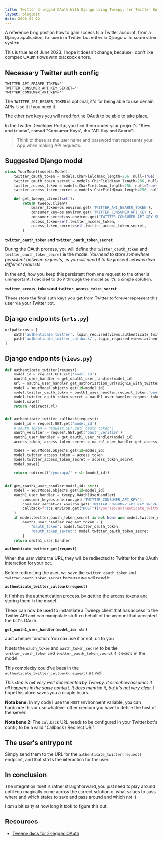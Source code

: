 ```yaml
---
title: Twitter 3-legged OAuth With Django Using Tweepy, for Twitter Bots
layout: blogpost
date: 2023-08-02
---
```


A reference blog post on how to gain access to a Twitter account, from a Django application, for use in a Twitter bot either in Django or in some other system.

This is true as of June 2023. I hope it doesn't change, because I don't like complex OAuth flows with blackbox errors.

## Necessary Twitter auth config

```
TWITTER_API_BEARER_TOKEN=''
TWITTER_CONSUMER_API_KEY_SECRET=''
TWITTER_CONSUMER_API_KEY=''
```

The `TWITTER_API_BEARER_TOKEN` is optional, it's for being able to use certain APIs. Use it if you need it.

The other two keys you will need fort he OAuth to be able to take place.

In the Twitter Developer Portal, you find them under your project's "Keys and tokens", named "Consumer Keys", the "API Key and Secret".

> Think of these as the user name and password that represents your App when making API requests.

## Suggested Django model

```python
class YourModel(models.Model):
    twitter_oauth_token = models.CharField(max_length=256, null=True)
    twitter_oauth_token_secret = models.CharField(max_length=256, null=True)
    twitter_access_token = models.CharField(max_length=256, null=True)
    twitter_access_token_secret = models.CharField(max_length=256, null=True)

    def get_tweepy_client(self):
        return tweepy.Client(
            bearer_token=os.environ.get('TWITTER_API_BEARER_TOKEN'),
            consumer_key=os.environ.get('TWITTER_CONSUMER_API_KEY'),
            consumer_secret=os.environ.get('TWITTER_CONSUMER_API_KEY_SECRET'),
            access_token=self.twitter_access_token,
            access_token_secret=self.twitter_access_token_secret,
        )
```

**`twitter_oauth_token` and `twitter_oauth_token_secret`**

During the OAuth process, you will define the `twitter_oauth_token` and `twitter_oauth_token_secret` in the model. _You need to store somewhere persistent between requests, as you will need it to be present between two different requests._

In the end, how you keep this persistent from one request to the other is unimportant, I decided to do it through the model as it's a simple solution.

**`twitter_access_token` and `twitter_access_token_secret`**

These store the final auth keys you get from Twitter to forever represent this user via your Twitter bot.

## Django endpoints (`urls.py`)

```python
urlpatterns = [
    path('authenticate_twitter', login_required(views.authenticate_twitter), name='authenticate_twitter'),
    path('authenticate_twitter_callback/', login_required(views.authenticate_twitter_callback), name='authenticate_twitter_callback'),
]
```

## Django endpoints (`views.py`)

```python
def authenticate_twitter(request):
    model_id = request.GET.get('model_id')
    oauth1_user_handler = get_oauth1_user_handler(model_id)
    url = oauth1_user_handler.get_authorization_url(signin_with_twitter=True)
    model = YourModel.objects.get(id=model_id)
    model.twitter_oauth_token = oauth1_user_handler.request_token['oauth_token']
    model.twitter_oauth_token_secret = oauth1_user_handler.request_token['oauth_token_secret']
    model.save()
    return redirect(url)


def authenticate_twitter_callback(request):
    model_id = request.GET.get('model_id')
    # oauth_token = request.GET.get('oauth_token')
    oauth_verifier = request.GET.get('oauth_verifier')
    oauth1_user_handler = get_oauth1_user_handler(model_id)
    access_token, access_token_secret = oauth1_user_handler.get_access_token(oauth_verifier)

    model = YourModel.objects.get(id=model_id)
    model.twitter_access_token = access_token
    model.twitter_access_token_secret = access_token_secret
    model.save()

    return redirect('/yourapp/' + str(model_id))


def get_oauth1_user_handler(model_id: str):
    model = YourModel.objects.get(id=model_id)
    oauth1_user_handler = tweepy.OAuth1UserHandler(
        consumer_key=os.environ.get('TWITTER_CONSUMER_API_KEY'),
        consumer_secret=os.environ.get('TWITTER_CONSUMER_API_KEY_SECRET'),
        callback=f'{os.environ.get("HOST")}/yourapp/authenticate_twitter_callback/?model_id={model_id}'
    )
    if model.twitter_oauth_token_secret is not None and model.twitter_oauth_token_secret != '':
        oauth1_user_handler.request_token = {
            'oauth_token': model.twitter_oauth_token,
            'oauth_token_secret': model.twitter_oauth_token_secret
        }
    return oauth1_user_handler
```

**`authenticate_twitter_get(request)`**

When the user visits the URL, they will be redirected to Twitter for the OAuth interaction for your bot.

Before redirecting the user, we save the `twitter_oauth_token` and `twitter_oauth_token_secret` because we will need it.

**`authenticate_twitter_callback(request)`**

It finishes the authentication process, by getting the access tokens and storing them in the model.

These can now be used to instantiate a Tweepy client that has access to the Twitter API and can manipulate stuff on behalf of the account that accepted the bot's OAuth.

**`get_oauth1_user_handler(model_id: str)`**

Just a helper function. You can use it or not, up to you.

It sets the `oauth_token` and `oauth_token_secret` to be the `twitter_oauth_token` and `twitter_oauth_token_secret` if it exists in the model.

This complexity could've been in the `authenticate_twitter_callback(request)` as well.

_This step is not very well documented by Tweepy. It somehow assumes it all happens in the same context. It does mention it, but it's not very clear._ I hope this alone saves you a couple hours.

**Nota bene:** In my code I use the `HOST` environment variable, you can hardcode this or use whatever other medium you have to define the host of the server.

**Nota bene 2:** The `callback` URL needs to be configured in your Twitter bot's config to be a valid ["Callback / Redirect URI"](https://developer.twitter.com/en/docs/apps/callback-urls).

## The user's entrypoint

Simply send them to the URL for the `authenticate_twitter(request)` endpoint, and that starts the interaction for the user.

## In conclusion

The integration itself is rather straightforward, you just need to play around until you magically come across the correct solution of what values to pass where and which states to save and pass around and which not :)

I _am_ a bit salty at how long it took to figure this out.

## Resources

- [Tweepy docs for 3-legged OAuth](https://docs.tweepy.org/en/latest/authentication.html?#legged-oauth)